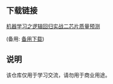 

## 下载链接
[机器学习之逻辑回归实战二芯片质量预测](https://pan.quark.cn/s/93eb178f66cc) 

(备用: [备用下载](https://pan.baidu.com/s/1aTJrLBwSSozw_NAITpJP1w?pwd=1234))

## 说明

该仓库仅用于学习交流，请勿用于商业用途。
